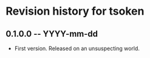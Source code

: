 # Revision history for tsoken

## 0.1.0.0 -- YYYY-mm-dd

* First version. Released on an unsuspecting world.
